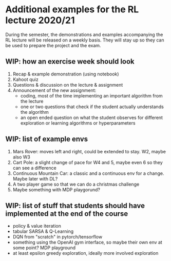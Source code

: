 # Additional examples for the RL lecture 2020/21

During the semester, the demonstrations and examples accompanying the RL lecture will be released on a weekly basis. They will stay up so they can be used to prepare the project and the exam.

## WIP: how an exercise week should look
1. Recap & example demonstration (using notebook)
2. Kahoot quiz
3. Questions & discussion on the lecture & assignment
4. Announcement of the new assignment:
	- coding, most of the time implementing an important algorithm from the lecture
	- one or two questions that check if the student actually understands the algorithm
	- an open ended question on what the student observes for different exploration or learning algorithms or hyperparameters

## WIP: list of example envs
1. Mars Rover: moves left and right, could be extended to stay. W2, maybe also W3
2. Cart Pole: a slight change of pace for W4 and 5, maybe even 6 so they can see a difference 
3. Continuous Mountain Car: a classic and a continuous env for a change. Maybe later with DL?
4. A two player game so that we can do a christmas challenge
5. Maybe something with MDP playgorund?

## WIP: list of stuff that students should have implemented at the end of the course
- policy & value iteration
- tabular SARSA & Q-Learning
- DQN from "scratch" in pytorch/tensorflow
- something using the OpenAI gym interface, so maybe their own env at some point? MDP playground
- at least epsilon greedy exploration, ideally more involved exploration

